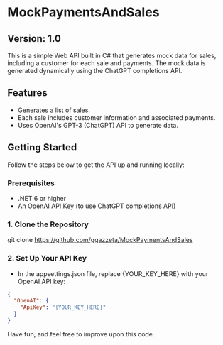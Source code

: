 # MockPaymentsAndSales

## Version: 1.0

This is a simple Web API built in C# that generates mock data for sales, including a customer for each sale and payments. The mock data is generated dynamically using the ChatGPT completions API.

## Features

- Generates a list of sales.
- Each sale includes customer information and associated payments.
- Uses OpenAI's GPT-3 (ChatGPT) API to generate data.

## Getting Started

Follow the steps below to get the API up and running locally:

### Prerequisites

- .NET 6 or higher
- An OpenAI API Key (to use ChatGPT completions API)

### 1. Clone the Repository
git clone https://github.com/ggazzeta/MockPaymentsAndSales
### 2. Set Up Your API Key
- In the appsettings.json file, replace {YOUR_KEY_HERE} with your OpenAI API key:

```json
{
  "OpenAI": {
    "ApiKey": "{YOUR_KEY_HERE}"
  }
}
```

Have fun, and feel free to improve upon this code.

